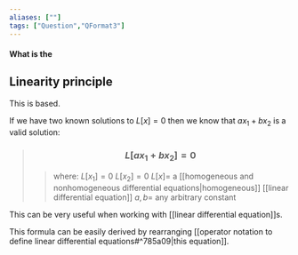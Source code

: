 ```yaml
---
aliases: [""]
tags: ["Question","QFormat3"]
---
```


#### What is the
## Linearity principle
This is based.

If we have two known solutions to $L[x]=0$ then we know that $ax_1+bx_2$ is a valid solution:

> ### $$ L[a x_1 + b x_2] = 0 $$ 
>> where:
>> $L[x_1]=0$ 
>> $L[x_2]=0$
>> $L[x]=$ a [[homogeneous and nonhomogeneous differential equations|homogeneous]] [[linear differential equation]]
>> $a,b=$ any arbitrary constant

This can be very useful when working with [[linear differential equation]]s.

This formula can be easily derived by rearranging [[operator notation to define linear differential equations#^785a09|this equation]].